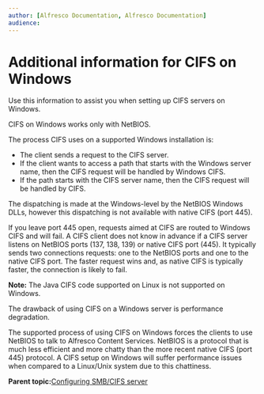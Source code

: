 ```yaml
---
author: [Alfresco Documentation, Alfresco Documentation]
audience: 
---
```


# Additional information for CIFS on Windows

Use this information to assist you when setting up CIFS servers on Windows.

CIFS on Windows works only with NetBIOS.

The process CIFS uses on a supported Windows installation is:

-   The client sends a request to the CIFS server.
-   If the client wants to access a path that starts with the Windows server name, then the CIFS request will be handled by Windows CIFS.
-   If the path starts with the CIFS server name, then the CIFS request will be handled by CIFS.

The dispatching is made at the Windows-level by the NetBIOS Windows DLLs, however this dispatching is not available with native CIFS \(port 445\).

If you leave port 445 open, requests aimed at CIFS are routed to Windows CIFS and will fail. A CIFS client does not know in advance if a CIFS server listens on NetBIOS ports \(137, 138, 139\) or native CIFS port \(445\). It typically sends two connections requests: one to the NetBIOS ports and one to the native CIFS port. The faster request wins and, as native CIFS is typically faster, the connection is likely to fail.

**Note:** The Java CIFS code supported on Linux is not supported on Windows.

The drawback of using CIFS on a Windows server is performance degradation.

The supported process of using CIFS on Windows forces the clients to use NetBIOS to talk to Alfresco Content Services. NetBIOS is a protocol that is much less efficient and more chatty than the more recent native CIFS \(port 445\) protocol. A CIFS setup on Windows will suffer performance issues when compared to a Linux/Unix system due to this chattiness.

**Parent topic:**[Configuring SMB/CIFS server](../concepts/fileserv-subsystem-CIFS.md)

